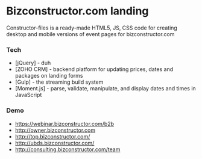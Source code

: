 # Bizconstructor.com landing

Constructor-files is a ready-made HTML5, JS, CSS code for creating desktop and mobile versions of event pages for bizconstructor.com



### Tech
* [jQuery] - duh
* [ZOHO CRM] - backend platform for updating prices, dates and packages on landing forms
* [Gulp] - the streaming build system
* [Moment.js] - parse, validate, manipulate, and display dates and times in JavaScript

### Demo
* https://webinar.bizconstructor.com/b2b
* http://owner.bizconstructor.com
* http://top.bizconstructor.com/
* http://ubds.bizconstructor.com/
* http://consulting.bizconstructor.com/team
